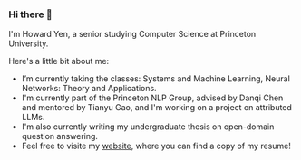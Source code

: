 ### Hi there 👋


I'm Howard Yen, a senior studying Computer Science at Princeton University. 

Here's a little bit about me: 
- I’m currently taking the classes: Systems and Machine Learning, Neural Networks: Theory and Applications.
- I'm currently part of the Princeton NLP Group, advised by Danqi Chen and mentored by Tianyu Gao, and I'm working on a project on attributed LLMs. 
- I'm also currently writing my undergraduate thesis on open-domain question answering.
- Feel free to visite my [website](https://howard-yen.github.io/), where you can find a copy of my resume!

<!--
**howard-yen/howard-yen** is a ✨ _special_ ✨ repository because its `README.md` (this file) appears on your GitHub profile.
Here are some ideas to get you started:

- 🔭 I’m currently working on ...
- 🌱 I’m currently learning ...
- 👯 I’m looking to collaborate on ...
- 🤔 I’m looking for help with ...
- 💬 Ask me about ...
- 📫 How to reach me: ...
- 😄 Pronouns: ...
- ⚡ Fun fact: ...
-->
